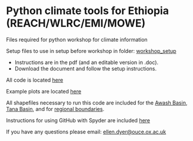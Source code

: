 # Python climate tools for Ethiopia (REACH/WLRC/EMI/MOWE)

Files required for python workshop for climate information

Setup files to use in setup before workshop in folder: [workshop_setup](https://github.com/ellendyer/python_workshop/tree/main/workshop_setup)

- Instructions are in the pdf (and an editable version in .doc). 
- Download the document and follow the setup instructions.

All code is located [here](https://github.com/ellendyer/python_workshop/tree/main/code)

Example plots are located [here](https://github.com/ellendyer/python_workshop/tree/main/plots)

All shapefiles necessary to run this code are included for the [Awash Basin](https://github.com/ellendyer/python_workshop/tree/main/Awash), [Tana Basin](https://github.com/ellendyer/python_workshop/tree/main/LakeTana_WGS), and for [regional boundaries](https://github.com/ellendyer/python_workshop/tree/main/afr_g2014_2013_0).

Instructions for using GitHub with Spyder are included [here](https://github.com/ellendyer/python_workshop/blob/main/Nov2022_workshop_files/workshop_github.docx)

If you have any questions please email: ellen.dyer@ouce.ox.ac.uk
